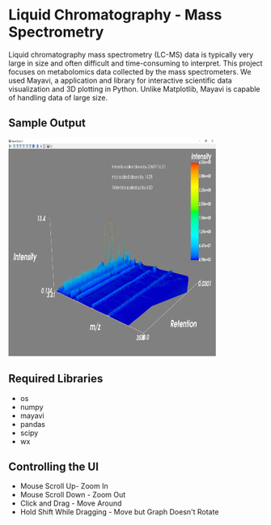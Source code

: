 # Liquid Chromatography - Mass Spectrometry

Liquid chromatography mass spectrometry (LC-MS) data is typically very large in size and often difficult and time-consuming to interpret. This project focuses on metabolomics data collected by the mass spectrometers. We used Mayavi, a application and library for interactive scientific data visualization and 3D plotting in Python. Unlike Matplotlib, Mayavi is capable of handling data of large size. 

## Sample Output
<img width="410px" height="430px" src="https://github.com/jiangs11/LCMS-Data-Visualization/blob/master/Sample%20Output.PNG"/>

## Required Libraries
<ul>
  <li>os
  <li>numpy
  <li>mayavi
  <li>pandas
  <li>scipy
  <li>wx
</ul>

## Controlling the UI
<ul>
  <li>Mouse Scroll Up- Zoom In</li>
  <li>Mouse Scroll Down - Zoom Out</li>
  <li>Click and Drag - Move Around</li>
  <li>Hold Shift While Dragging - Move but Graph Doesn't Rotate</li>
</ul>

